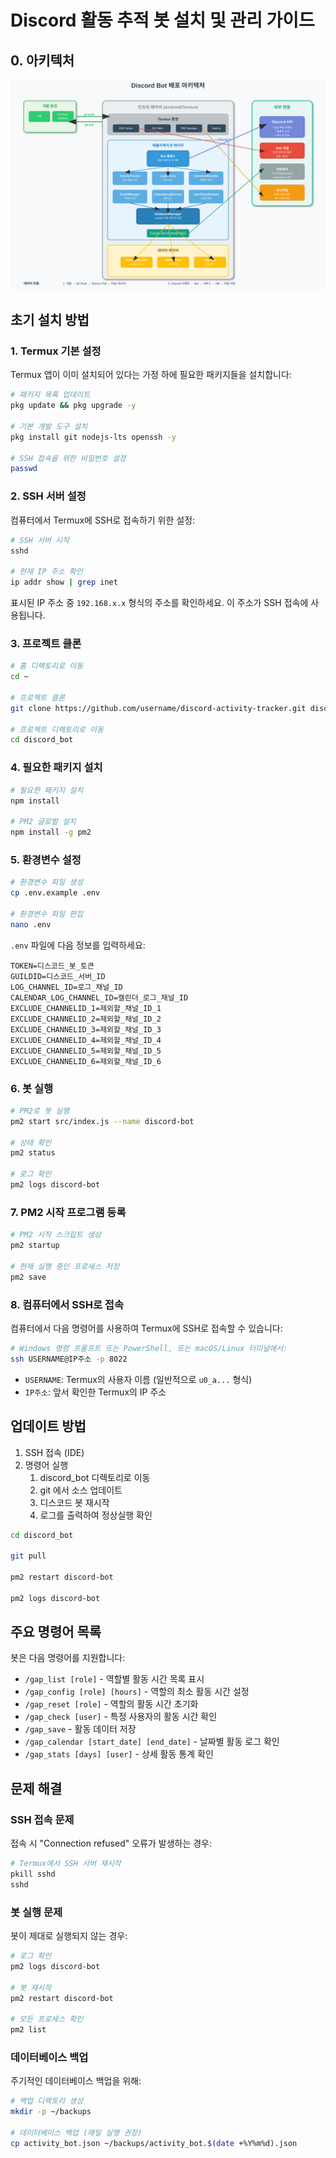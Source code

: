 # Discord 활동 추적 봇 설치 및 관리 가이드
## 0. 아키텍처
![discord_bot_architecture.svg](readme_src/discord_bot_architecture.svg)


## 초기 설치 방법

### 1. Termux 기본 설정

Termux 앱이 이미 설치되어 있다는 가정 하에 필요한 패키지들을 설치합니다:

```bash
# 패키지 목록 업데이트
pkg update && pkg upgrade -y

# 기본 개발 도구 설치
pkg install git nodejs-lts openssh -y

# SSH 접속을 위한 비밀번호 설정
passwd
```

### 2. SSH 서버 설정

컴퓨터에서 Termux에 SSH로 접속하기 위한 설정:

```bash
# SSH 서버 시작
sshd

# 현재 IP 주소 확인
ip addr show | grep inet
```

표시된 IP 주소 중 `192.168.x.x` 형식의 주소를 확인하세요. 이 주소가 SSH 접속에 사용됩니다.

### 3. 프로젝트 클론

```bash
# 홈 디렉토리로 이동
cd ~

# 프로젝트 클론
git clone https://github.com/username/discord-activity-tracker.git discord_bot

# 프로젝트 디렉토리로 이동
cd discord_bot
```

### 4. 필요한 패키지 설치

```bash
# 필요한 패키지 설치
npm install

# PM2 글로벌 설치
npm install -g pm2
```

### 5. 환경변수 설정

```bash
# 환경변수 파일 생성
cp .env.example .env

# 환경변수 파일 편집
nano .env
```

`.env` 파일에 다음 정보를 입력하세요:

```
TOKEN=디스코드_봇_토큰
GUILDID=디스코드_서버_ID
LOG_CHANNEL_ID=로그_채널_ID
CALENDAR_LOG_CHANNEL_ID=캘린더_로그_채널_ID
EXCLUDE_CHANNELID_1=제외할_채널_ID_1
EXCLUDE_CHANNELID_2=제외할_채널_ID_2
EXCLUDE_CHANNELID_3=제외할_채널_ID_3
EXCLUDE_CHANNELID_4=제외할_채널_ID_4
EXCLUDE_CHANNELID_5=제외할_채널_ID_5
EXCLUDE_CHANNELID_6=제외할_채널_ID_6
```

### 6. 봇 실행

```bash
# PM2로 봇 실행
pm2 start src/index.js --name discord-bot

# 상태 확인
pm2 status

# 로그 확인
pm2 logs discord-bot
```

### 7. PM2 시작 프로그램 등록

```bash
# PM2 시작 스크립트 생성
pm2 startup

# 현재 실행 중인 프로세스 저장
pm2 save
```

### 8. 컴퓨터에서 SSH로 접속

컴퓨터에서 다음 명령어를 사용하여 Termux에 SSH로 접속할 수 있습니다:

```bash
# Windows 명령 프롬프트 또는 PowerShell, 또는 macOS/Linux 터미널에서:
ssh USERNAME@IP주소 -p 8022
```

- `USERNAME`: Termux의 사용자 이름 (일반적으로 `u0_a...` 형식)
- `IP주소`: 앞서 확인한 Termux의 IP 주소

## 업데이트 방법

1. SSH 접속 (IDE)
2. 명령어 실행
   1. discord_bot 디렉토리로 이동
   2. git 에서 소스 업데이트
   3. 디스코드 봇 재시작
   4. 로그를 출력하여 정상실행 확인

```bash
cd discord_bot

git pull

pm2 restart discord-bot

pm2 logs discord-bot
```

## 주요 명령어 목록

봇은 다음 명령어를 지원합니다:

- `/gap_list [role]` - 역할별 활동 시간 목록 표시
- `/gap_config [role] [hours]` - 역할의 최소 활동 시간 설정
- `/gap_reset [role]` - 역할의 활동 시간 초기화
- `/gap_check [user]` - 특정 사용자의 활동 시간 확인
- `/gap_save` - 활동 데이터 저장
- `/gap_calendar [start_date] [end_date]` - 날짜별 활동 로그 확인
- `/gap_stats [days] [user]` - 상세 활동 통계 확인

## 문제 해결

### SSH 접속 문제

접속 시 "Connection refused" 오류가 발생하는 경우:

```bash
# Termux에서 SSH 서버 재시작
pkill sshd
sshd
```

### 봇 실행 문제

봇이 제대로 실행되지 않는 경우:

```bash
# 로그 확인
pm2 logs discord-bot

# 봇 재시작
pm2 restart discord-bot

# 모든 프로세스 확인
pm2 list
```

### 데이터베이스 백업

주기적인 데이터베이스 백업을 위해:

```bash
# 백업 디렉토리 생성
mkdir -p ~/backups

# 데이터베이스 백업 (매일 실행 권장)
cp activity_bot.json ~/backups/activity_bot.$(date +%Y%m%d).json
```